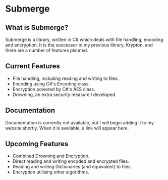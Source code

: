 # Submerge

## What is Submerge?
Submerge is a library, written in C# which deals with file handling, encoding and encryption. It is the successor to my previous library, Krypton, and there are a number of features planned.

## Current Features
- File handling, including reading and writing to files.
- Encoding using C#'s Encoding class.
- Encryption powered by C#'s AES class.
- Drowning, an extra security measure I developed.

## Documentation
Documentation is currently not available, but I will begin adding it to my website shortly. When it is available, a link will appear here.

## Upcoming Features
- Combined Drowning and Encryption.
- Direct reading and writing encoded and encrypted files.
- Reading and writing Dictionaries (and equivalent) to files.
- Encryption utilising other algorithms.